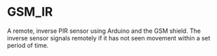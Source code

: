 GSM_IR
======

A remote, inverse PIR sensor using Arduino and the GSM shield. The inverse sensor signals remotely if it has not seen movement within a set period of time.
